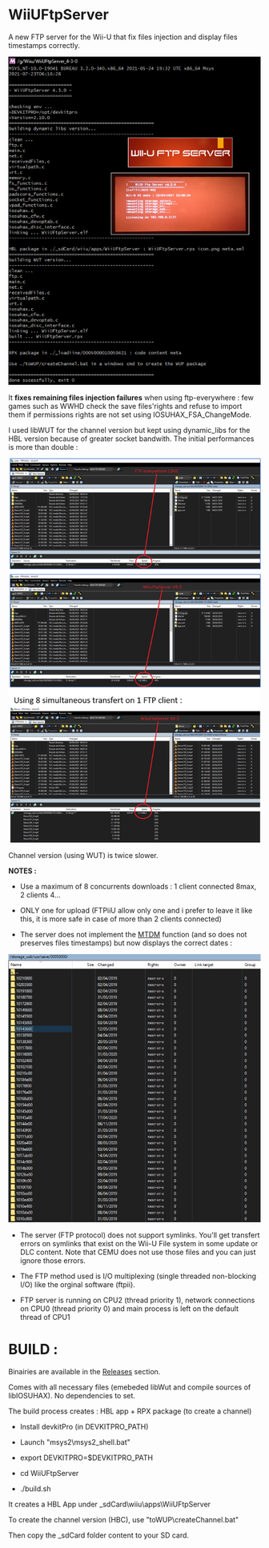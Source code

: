 # WiiUFtpServer
A new FTP server for the Wii-U that fix files injection and display files timestamps correctly.

<p align="center">
  <img src="WiiUFtpServer.png">
</p>

It **fixes remaining files injection failures** when using ftp-everywhere : few games such as WWHD check the save files'rights and refuse to import them if permissions rights are not set using IOSUHAX_FSA_ChangeMode.

I used libWUT for the channel version but kept using dynamic_libs for the HBL version because of greater socket bandwith. 
The initial performances is more than double :

<p align="center">
  <img src="bandwith.png">
</p>

Channel version (using WUT) is twice slower.

**NOTES :**

- Use a maximum of 8 concurrents downloads : 1 client connected 8max, 2 clients 4...
- ONLY one for upload (FTPiiU allow only one and i prefer to leave it like this, it is more safe in case of more than 2 clients connected)

- The server does not implement the [MTDM](https://support.solarwinds.com/SuccessCenter/s/article/Enable-the-MDTM-command-to-preserve-the-original-time-stamp-of-uploaded-files?language=en_US) function (and so does not preserves files timestamps) but now displays the correct dates : 

<p align="center">
  <img src="timestamps.png">
</p>

- The server (FTP protocol) does not support symlinks. You'll get transfert errors on symlinks that exist on the Wii-U File system in some update or DLC content. Note that CEMU does not use those files and you can just ignore those errors.

- The FTP method used is I/O multiplexing (single threaded non-blocking I/O) like the orginal software (ftpii).

- FTP server is running on CPU2 (thread priority 1), network connections on CPU0 (thread priority 0) and main process is left on the default thread of CPU1


#
# BUILD :

Binairies are available in the [Releases](https://github.com/Laf111/WiiUFtpServer/releases/latest) section.

Comes with all necessary files (emebeded libWut and compile sources of libIOSUHAX). 
No dependencies to set.


The build process creates : HBL app + RPX package (to create a channel)


- Install devkitPro (in DEVKITPRO_PATH)

- Launch "msys2\msys2_shell.bat"

- export DEVKITPRO=$DEVKITPRO_PATH

- cd WiiUFtpServer

- ./build.sh

It creates a HBL App under \_sdCard\wiiu\apps\WiiUFtpServer

To create the channel version (HBC), use "toWUP\createChannel.bat"

Then copy the \_sdCard folder content to your SD card.

